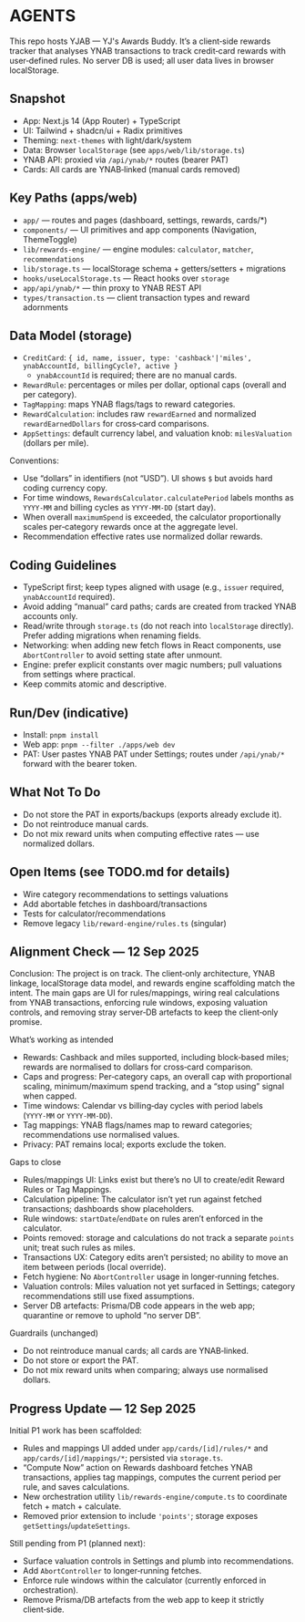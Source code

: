 # AGENTS

This repo hosts YJAB — YJ's Awards Buddy. It’s a client‑side rewards tracker that analyses YNAB transactions to track credit‑card rewards with user‑defined rules. No server DB is used; all user data lives in browser localStorage.

## Snapshot
- App: Next.js 14 (App Router) + TypeScript
- UI: Tailwind + shadcn/ui + Radix primitives
- Theming: `next-themes` with light/dark/system
- Data: Browser `localStorage` (see `apps/web/lib/storage.ts`)
- YNAB API: proxied via `/api/ynab/*` routes (bearer PAT)
- Cards: All cards are YNAB‑linked (manual cards removed)

## Key Paths (apps/web)
- `app/` — routes and pages (dashboard, settings, rewards, cards/*)
- `components/` — UI primitives and app components (Navigation, ThemeToggle)
- `lib/rewards-engine/` — engine modules: `calculator`, `matcher`, `recommendations`
- `lib/storage.ts` — localStorage schema + getters/setters + migrations
- `hooks/useLocalStorage.ts` — React hooks over `storage`
- `app/api/ynab/*` — thin proxy to YNAB REST API
- `types/transaction.ts` — client transaction types and reward adornments

## Data Model (storage)
- `CreditCard`: `{ id, name, issuer, type: 'cashback'|'miles', ynabAccountId, billingCycle?, active }`
  - `ynabAccountId` is required; there are no manual cards.
- `RewardRule`: percentages or miles per dollar, optional caps (overall and per category).
- `TagMapping`: maps YNAB flags/tags to reward categories.
- `RewardCalculation`: includes raw `rewardEarned` and normalized `rewardEarnedDollars` for cross‑card comparisons.
- `AppSettings`: default currency label, and valuation knob: `milesValuation` (dollars per mile).

Conventions:
- Use “dollars” in identifiers (not “USD”). UI shows `$` but avoids hard coding currency copy.
- For time windows, `RewardsCalculator.calculatePeriod` labels months as `YYYY-MM` and billing cycles as `YYYY-MM-DD` (start day).
- When overall `maximumSpend` is exceeded, the calculator proportionally scales per‑category rewards once at the aggregate level.
- Recommendation effective rates use normalized dollar rewards.

## Coding Guidelines
- TypeScript first; keep types aligned with usage (e.g., `issuer` required, `ynabAccountId` required).
- Avoid adding “manual” card paths; cards are created from tracked YNAB accounts only.
- Read/write through `storage.ts` (do not reach into `localStorage` directly). Prefer adding migrations when renaming fields.
- Networking: when adding new fetch flows in React components, use `AbortController` to avoid setting state after unmount.
- Engine: prefer explicit constants over magic numbers; pull valuations from settings where practical.
- Keep commits atomic and descriptive.

## Run/Dev (indicative)
- Install: `pnpm install`
- Web app: `pnpm --filter ./apps/web dev`
- PAT: User pastes YNAB PAT under Settings; routes under `/api/ynab/*` forward with the bearer token.

## What Not To Do
- Do not store the PAT in exports/backups (exports already exclude it).
- Do not reintroduce manual cards.
- Do not mix reward units when computing effective rates — use normalized dollars.

## Open Items (see TODO.md for details)
- Wire category recommendations to settings valuations
- Add abortable fetches in dashboard/transactions
- Tests for calculator/recommendations
- Remove legacy `lib/reward-engine/rules.ts` (singular)


## Alignment Check — 12 Sep 2025

Conclusion: The project is on track. The client‑only architecture, YNAB linkage, localStorage data model, and rewards engine scaffolding match the intent. The main gaps are UI for rules/mappings, wiring real calculations from YNAB transactions, enforcing rule windows, exposing valuation controls, and removing stray server‑DB artefacts to keep the client‑only promise.

What’s working as intended
- Rewards: Cashback and miles supported, including block‑based miles; rewards are normalised to dollars for cross‑card comparison.
- Caps and progress: Per‑category caps, an overall cap with proportional scaling, minimum/maximum spend tracking, and a “stop using” signal when capped.
- Time windows: Calendar vs billing‑day cycles with period labels (`YYYY‑MM` or `YYYY‑MM‑DD`).
- Tag mappings: YNAB flags/names map to reward categories; recommendations use normalised values.
- Privacy: PAT remains local; exports exclude the token.

Gaps to close
- Rules/mappings UI: Links exist but there’s no UI to create/edit Reward Rules or Tag Mappings.
- Calculation pipeline: The calculator isn’t yet run against fetched transactions; dashboards show placeholders.
- Rule windows: `startDate`/`endDate` on rules aren’t enforced in the calculator.
- Points removed: storage and calculations do not track a separate `points` unit; treat such rules as miles.
- Transactions UX: Category edits aren’t persisted; no ability to move an item between periods (local override).
- Fetch hygiene: No `AbortController` usage in longer‑running fetches.
- Valuation controls: Miles valuation not yet surfaced in Settings; category recommendations still use fixed assumptions.
- Server DB artefacts: Prisma/DB code appears in the web app; quarantine or remove to uphold “no server DB”.

Guardrails (unchanged)
- Do not reintroduce manual cards; all cards are YNAB‑linked.
- Do not store or export the PAT.
- Do not mix reward units when comparing; always use normalised dollars.

## Progress Update — 12 Sep 2025

Initial P1 work has been scaffolded:
- Rules and mappings UI added under `app/cards/[id]/rules/*` and `app/cards/[id]/mappings/*`; persisted via `storage.ts`.
- “Compute Now” action on Rewards dashboard fetches YNAB transactions, applies tag mappings, computes the current period per rule, and saves calculations.
- New orchestration utility `lib/rewards-engine/compute.ts` to coordinate fetch + match + calculate.
- Removed prior extension to include `'points'`; storage exposes `getSettings`/`updateSettings`.

Still pending from P1 (planned next):
- Surface valuation controls in Settings and plumb into recommendations.
- Add `AbortController` to longer‑running fetches.
- Enforce rule windows within the calculator (currently enforced in orchestration).
- Remove Prisma/DB artefacts from the web app to keep it strictly client‑side.
